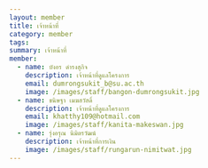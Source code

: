 ```yaml
---
layout: member
title: เจ้าหน้าที่
category: member
tags:
summary: เจ้าหน้าที่
member:
  - name: บังอร ดำรงสุกิจ
    description: เจ้าหน้าที่ดูแลโครงการ
    email: dumrongsukit_b@su.ac.th
    image: /images/staff/bangon-dumrongsukit.jpg
  - name: ขนิษฐา เมฆสวัสดิ์
    description: เจ้าหน้าที่ดูแลโครงการ
    email: khatthy109@hotmail.com
    image: /images/staff/kanita-makeswan.jpg
  - name: รุ่งอรุณ นิมิตรวัฒน์
    description: เจ้าหน้าที่การเงิน
    image: /images/staff/rungarun-nimitwat.jpg
---
```

